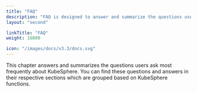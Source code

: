 ```yaml
---
title: "FAQ"
description: "FAQ is designed to answer and summarize the questions users ask most frequently about KubeSphere."
layout: "second"

linkTitle: "FAQ"
weight: 16000

icon: "/images/docs/v3.3/docs.svg"
---
```


This chapter answers and summarizes the questions users ask most frequently about KubeSphere. You can find these questions and answers in their respective sections which are grouped based on KubeSphere functions.
